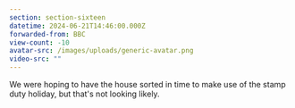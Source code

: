 ```yaml
---
section: section-sixteen
datetime: 2024-06-21T14:46:00.000Z
forwarded-from: BBC
view-count: -10
avatar-src: /images/uploads/generic-avatar.png
video-src: ""
---
```

We were hoping to have the house sorted in time to make use of the stamp duty holiday, but that's not looking likely.
